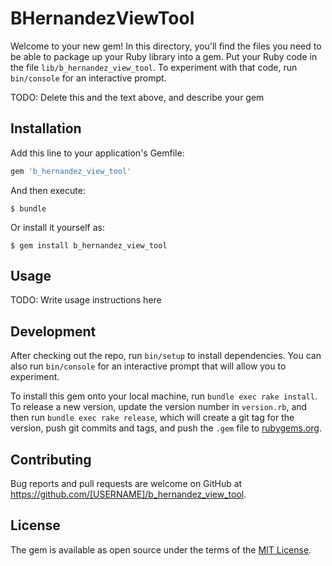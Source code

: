 # BHernandezViewTool

Welcome to your new gem! In this directory, you'll find the files you need to be able to package up your Ruby library into a gem. Put your Ruby code in the file `lib/b_hernandez_view_tool`. To experiment with that code, run `bin/console` for an interactive prompt.

TODO: Delete this and the text above, and describe your gem

## Installation

Add this line to your application's Gemfile:

```ruby
gem 'b_hernandez_view_tool'
```

And then execute:

    $ bundle

Or install it yourself as:

    $ gem install b_hernandez_view_tool

## Usage

TODO: Write usage instructions here

## Development

After checking out the repo, run `bin/setup` to install dependencies. You can also run `bin/console` for an interactive prompt that will allow you to experiment.

To install this gem onto your local machine, run `bundle exec rake install`. To release a new version, update the version number in `version.rb`, and then run `bundle exec rake release`, which will create a git tag for the version, push git commits and tags, and push the `.gem` file to [rubygems.org](https://rubygems.org).

## Contributing

Bug reports and pull requests are welcome on GitHub at https://github.com/[USERNAME]/b_hernandez_view_tool.

## License

The gem is available as open source under the terms of the [MIT License](http://opensource.org/licenses/MIT).
